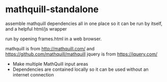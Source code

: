 # mathquill-standalone
assemble mathquill dependencies all in one place so it can be run by itself, and a helpful html/js wrapper

run by opening frames.html in a web browser.

mathquill is from http://mathquill.com/ and https://github.com/mathquill/mathquill
jquery is from https://jquery.com/

* Make multiple MathQuill input areas
* Dependencies are contained locally so it can be used without an internet connection
